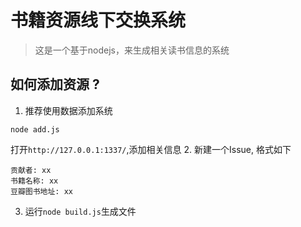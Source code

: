 书籍资源线下交换系统
=========

> 这是一个基于nodejs，来生成相关读书信息的系统

## 如何添加资源 ?

1. 推荐使用数据添加系统
```
node add.js
```
打开`http://127.0.0.1:1337/`,添加相关信息
2. 新建一个Issue, 格式如下
```
贡献者: xx
书籍名称: xx
豆瓣图书地址: xx
```
3. 运行`node build.js`生成文件
